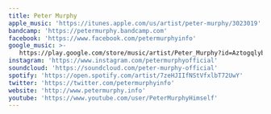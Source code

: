 ```yaml
---
title: Peter Murphy
apple_music: 'https://itunes.apple.com/us/artist/peter-murphy/3023019'
bandcamp: 'https://petermurphy.bandcamp.com'
facebook: 'https://www.facebook.com/petermurphyinfo'
google_music: >-
   https://play.google.com/store/music/artist/Peter_Murphy?id=Aztogqlybrzoh3idryudykcjcdy
instagram: 'https://www.instagram.com/petermurphyofficial'
soundcloud: 'https://soundcloud.com/peter-murphy-official'
spotify: 'https://open.spotify.com/artist/7zeHJIIfNStVfxlbT72UwY'
twitter: 'https://twitter.com/petermurphyinfo'
website: 'http://www.petermurphy.info'
youtube: 'https://www.youtube.com/user/PeterMurphyHimself'
---
```

